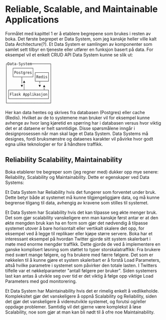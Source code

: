 # Reliable, Scalable, and Maintainable Applications

Formålet med kapittel 1 er å etablere begrepene som brukes i resten av boka. Det første begrepet er Data System, som jeg kanskje heller ville kalt Data Architecture(?). Et Data System er samlingen av komponenter som samlet sett tilbyr en tjeneste eller utfører en funksjon basert på data. For eksempel vil et enkelt CRUD API Data System kunne se slik ut:

```
┌Data-System────────┐
│  ┌────────┐       │
│  │Postgres│┌─────┐│
│  └───┬────┘│Redis││
│      │▲    └─┬───┘│
│      ▼│      ▼ ▲  │
│┌──────┴────────┴─┐│
││Flask Applikasjon││
│└─────────────────┘│
└───────────────────┘
```

Her kan data hentes og skrives fra databasen (Postgres) eller cache (Redis). Hvilket av de to systemene man bruker vil for eksempel kunne avhenge av hvor lang kjøretid en spørring har i databasen versus hvor viktig det er at dataene er helt sanntidige. Disse spørsmålene inngår i designprosessen når man skal lage et Data System. Data Systems må designes, fordi bruksmønstre og dataenes karakter vil påvirke hvor godt egna ulike teknologier er for å håndtere traffikk.

## Reliability Scalability, Maintainability

Boka etablerer tre begreper som (jeg regner med) dukker opp mye senere: Reliability, Scalability og Maintainability. Dette er egenskaper ved Data Systems:

Et Data System har Reliability hvis det fungerer som forventet under bruk. Dette betyr både at systemet må kunne tilgjengeliggjøre data, og må kunne begrense tilgang til data, avhengig av kravene som stilles til systemet. 

Et Data System har Scalability hvis det kan tilpasse seg økte menger bruk. Det som gjør scalability vanskeligere enn man kanskje først antar er at den økte mengden bruk kan ha en form som gjør det nødvendig å tilpasse systemet utover å bare horisontalt eller vertikalt skalere det opp, for eksempel ved å legge til replikaer eller kjøpe større servere. Boka har et interessant eksempel på hvordan Twitter gjorde sitt system skalerbart i møte med enorme mengder traffikk. Dette gjorde de ved å implementere en ganske komplisert løsning som støttet to typer storskalatraffikk: Fra brukere med svært mange følgere, og fra brukere med færre følgere. Det som er nøkkelen til å kunne gjøre et system skalerbart er å forstå Load Parameters, altså hvilke parametre i systemet som påvirker den totale lasten. I Twitters tilfelle var et nøkkelparameter "antall følgere per bruker". Siden systemers last kan antas å utvikle seg over tid er det viktig å følge opp viktige Load Parameters med god monitorering.

Et Data System har Maintainability hvis det er rimelig enkelt å vedlikeholde. Kompleksitet gjør det vanskeligere å oppnå Scalability og Reliability, siden det gjør det vanskeligere å videreutvikle systemet, og forutsi og/eller oppdage problemer. Samtidig vil det gjerne være komplekst å løse Scalability, noe som gjør at man kan bli nødt til å ofre noe Maintainability.
